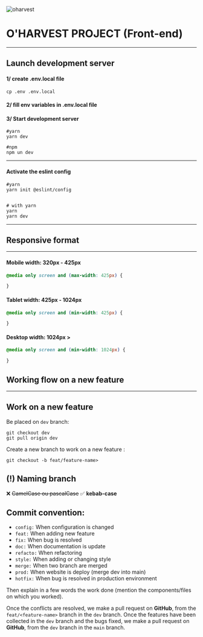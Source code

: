 ![oharvest](./src/assets/logo_oharvest_transparent.png)
# O'HARVEST PROJECT (Front-end)

---
## Launch development server 

#### 1/ create .env.local file

```shell
cp .env .env.local
```

#### 2/ fill env variables in .env.local file

#### 3/ Start development server

```shell
#yarn
yarn dev

#npm
npm un dev
```

---
#### Activate the eslint config 

```shell
#yarn
yarn init @eslint/config


# with yarn
yarn
yarn dev
```

---

## Responsive format

---

#### Mobile width: 320px - 425px

```css
@media only screen and (max-width: 425px) {

}
```

#### Tablet width: 425px - 1024px

```css
@media only screen and (min-width: 425px) {

}
```

#### Desktop width: 1024px >

```css
@media only screen and (min-width: 1024px) {

}
```

## Working flow on a new feature

---

## Work on a new feature

Be placed on `dev` branch:

```
git checkout dev
git pull origin dev
```

Create a new branch to work on a new feature :
```
git checkout -b feat/feature-name>
```

## (!) Naming branch
❌ ~~CamelCase ou pascalCase~~
✅ **kebab-case**

## Commit convention:
- `config:` When configuration is changed
- `feat:` When adding new feature
- `fix:` When bug is resolved
- `doc:` When documentation is update
- `refacto:` When refactoring
- `style:` When adding or changing style
- `merge:` When two branch are merged
- `prod:` When website is deploy (merge dev into main)
- `hotfix:` When bug is resolved in production environment


Then explain in a few words the work done (mention the components/files on which you worked).

Once the conflicts are resolved, we make a pull request on **GitHub**, from the `feat/<feature-name>` branch in the `dev` branch.
Once the features have been collected in the `dev` branch and the bugs fixed,
we make a pull request on **GitHub**, from the `dev` branch in the `main` branch.
